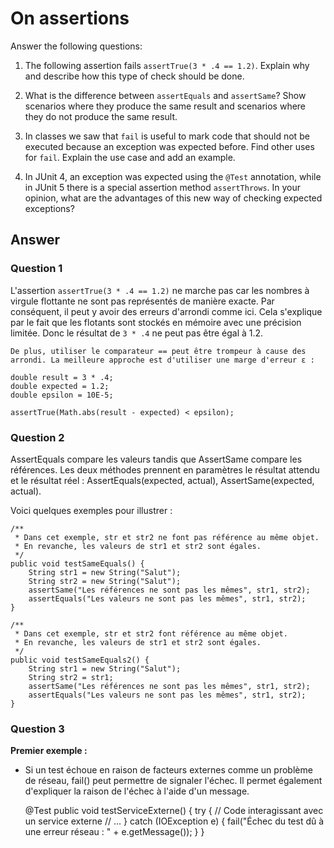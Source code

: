 # On assertions

Answer the following questions:

1. The following assertion fails `assertTrue(3 * .4 == 1.2)`. Explain why and describe how this type of check should be done.

2. What is the difference between `assertEquals` and `assertSame`? Show scenarios where they produce the same result and scenarios where they do not produce the same result.

3. In classes we saw that `fail` is useful to mark code that should not be executed because an exception was expected before. Find other uses for `fail`. Explain the use case and add an example.

4. In JUnit 4, an exception was expected using the `@Test` annotation, while in JUnit 5 there is a special assertion method `assertThrows`. In your opinion, what are the advantages of this new way of checking expected exceptions?

## Answer

### **Question 1**
L'assertion `assertTrue(3 * .4 == 1.2)` ne marche pas car les nombres à virgule flottante ne sont pas représentés de manière exacte. Par conséquent, il peut y avoir des erreurs d'arrondi comme ici. Cela s'explique par le fait que les flotants sont stockés en mémoire avec une précision limitée. Donc le résultat de `3 * .4` ne peut pas être égal à 1.2.
    
    De plus, utiliser le comparateur == peut être trompeur à cause des arrondi. La meilleure approche est d'utiliser une marge d'erreur ε :
    
    double result = 3 * .4;
    double expected = 1.2;
    double epsilon = 10E-5;
    
    assertTrue(Math.abs(result - expected) < epsilon);

### **Question 2**
AssertEquals compare les valeurs tandis que AssertSame compare les références. Les deux méthodes prennent en paramètres le résultat attendu et le résultat réel : AssertEquals(expected, actual), AssertSame(expected, actual). 

Voici quelques exemples pour illustrer :

    /**
     * Dans cet exemple, str et str2 ne font pas référence au même objet.
     * En revanche, les valeurs de str1 et str2 sont égales.
     */
    public void testSameEquals() {
        String str1 = new String("Salut");
        String str2 = new String("Salut");
        assertSame("Les références ne sont pas les mêmes", str1, str2);
        assertEquals("Les valeurs ne sont pas les mêmes", str1, str2);
    }

    /**
     * Dans cet exemple, str et str2 font référence au même objet.
     * En revanche, les valeurs de str1 et str2 sont égales.
     */
    public void testSameEquals2() {
        String str1 = new String("Salut");
        String str2 = str1;
        assertSame("Les références ne sont pas les mêmes", str1, str2);
        assertEquals("Les valeurs ne sont pas les mêmes", str1, str2);
    }
    
### **Question 3**

**Premier exemple :**

- Si un test échoue en raison de facteurs externes comme un problème de réseau, fail() peut permettre de signaler l'échec. Il permet également d'expliquer la raison de l'échec à l'aide d'un message.

    @Test
    public void testServiceExterne() {
        try {
            // Code interagissant avec un service externe
            // ...
        } catch (IOException e) {
            fail("Échec du test dû à une erreur réseau : " + e.getMessage());
        }
    }
